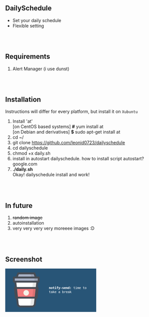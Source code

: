 ## DailySchedule

- Set your daily schedule
- Flexible setting
<br>
<br>

## Requirements

1. Alert Manager (i use dunst)

<br>
<br>

## Installation

Instructions will differ for every platform, but install it on `Xubuntu`
<br>
1. Install 'at'<br>
[on CentOS based systems]  <b>#</b> yum install at<br>
[on Debian and derivatives] <b>$</b> sudo apt-get install at
2. cd ~/
3. git clone https://github.com/leonid0723/dailyschedule
4. cd dailyschedule
6. chmod +x daily.sh
7. install in autostart dailyschedule. how to install script autostart? google.com
8. <b>./daily.sh</b><br>
 Okay! dailyschedule install and work!
<br>
<br>

## In future
1. ~~random image~~ 
2. autoinstallation
3. very very very very moreeee images :D

<br>
<br>


## Screenshot 

![](screen.png)
